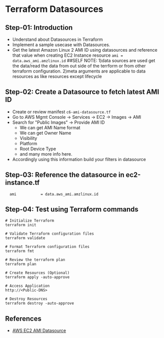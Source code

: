 # Terraform Datasources

## Step-01: Introduction
- Understand about Datasources in Terraform
- Implement a sample usecase with Datasources.
- Get the latest Amazon Linux 2 AMI ID using datasources and reference that value when creating EC2 Instance resource `ami = data.aws_ami.amzlinux.id`
##SELF NOTE:
1)data sources are used get the data/read the data from out side of the terrform or from other terraform configuration.
2)meta arguments are applicable to data resources as like resources except lifecycle
## Step-02: Create a Datasource to fetch latest AMI ID
- Create or review manifest `c6-ami-datasource.tf`
- Go to AWS Mgmt Console -> Services -> EC2 -> Images -> AMI 
- Search for "Public Images" -> Provide AMI ID
  - We can get AMI Name format
  - We can get Owner Name
  - Visibility
  - Platform
  - Root Device Type
  - and many more info here. 
- Accordingly using this information build your filters in datasource

## Step-03: Reference the datasource in ec2-instance.tf
```t
  ami           = data.aws_ami.amzlinux.id 
```

## Step-04: Test using Terraform commands
```t
# Initialize Terraform
terraform init

# Validate Terraform configuration files
terraform validate

# Format Terraform configuration files
terraform fmt

# Review the terraform plan
terraform plan 

# Create Resources (Optional)
terraform apply -auto-approve

# Access Application
http://<Public-DNS>

# Destroy Resources
terraform destroy -auto-approve
```


## References
- [AWS EC2 AMI Datasource](https://registry.terraform.io/providers/hashicorp/aws/latest/docs/data-sources/ami)
